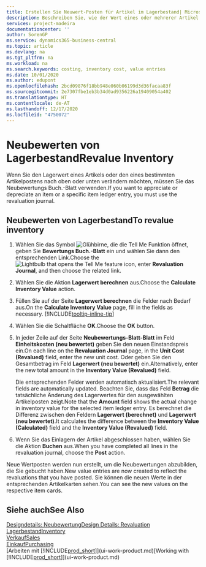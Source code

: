 ```yaml
---
title: Erstellen Sie Neuwert-Posten für Artikel im Lagerbestand| Microsoft Docs
description: Beschreiben Sie, wie der Wert eines oder mehrerer Artikel im Lager abgeschrieben oder neu bewertet wird, indem Sie den aktuellen, berechneten Wert buchen.
services: project-madeira
documentationcenter: ''
author: SorenGP
ms.service: dynamics365-business-central
ms.topic: article
ms.devlang: na
ms.tgt_pltfrm: na
ms.workload: na
ms.search.keywords: costing, inventory cost, value entries
ms.date: 10/01/2020
ms.author: edupont
ms.openlocfilehash: 2bcd09876f18bb948e060b06199d3d36facaa83f
ms.sourcegitcommit: 2e7307fbe1eb3b34d0ad9356226a19409054a402
ms.translationtype: HT
ms.contentlocale: de-AT
ms.lasthandoff: 12/17/2020
ms.locfileid: "4750072"
---
```

# <a name="revalue-inventory"></a><span data-ttu-id="f77d5-103">Neubewerten von Lagerbestand</span><span class="sxs-lookup"><span data-stu-id="f77d5-103">Revalue Inventory</span></span>
<span data-ttu-id="f77d5-104">Wenn Sie den Lagerwert eines Artikels oder den eines bestimmten Artikelpostens nach oben oder unten verändern möchten, müssen Sie das Neubewertungs Buch.-Blatt verwenden.</span><span class="sxs-lookup"><span data-stu-id="f77d5-104">If you want to appreciate or depreciate an item or a specific item ledger entry, you must use the revaluation journal.</span></span>

## <a name="to-revalue-inventory"></a><span data-ttu-id="f77d5-105">Neubewerten von Lagerbestand</span><span class="sxs-lookup"><span data-stu-id="f77d5-105">To revalue inventory</span></span>
1. <span data-ttu-id="f77d5-106">Wählen Sie das Symbol ![Glühbirne, die die Tell Me Funktion öffnet](media/ui-search/search_small.png "Tell Me-Funktion"), geben Sie **Bewertungs Buch.-Blatt** ein und wählen Sie dann den entsprechenden Link.</span><span class="sxs-lookup"><span data-stu-id="f77d5-106">Choose the ![Lightbulb that opens the Tell Me feature](media/ui-search/search_small.png "Tell me what you want to do") icon, enter **Revaluation Journal**, and then choose the related link.</span></span>
2. <span data-ttu-id="f77d5-107">Wählen Sie die Aktion **Lagerwert berechnen** aus.</span><span class="sxs-lookup"><span data-stu-id="f77d5-107">Choose the **Calculate Inventory Value** action.</span></span>
3. <span data-ttu-id="f77d5-108">Füllen Sie auf der Seite **Lagerwert berechnen** die Felder nach Bedarf aus.</span><span class="sxs-lookup"><span data-stu-id="f77d5-108">On the **Calculate Inventory Value** page, fill in the fields as necessary.</span></span> [!INCLUDE[tooltip-inline-tip](includes/tooltip-inline-tip_md.md)]
4. <span data-ttu-id="f77d5-109">Wählen Sie die Schaltfläche **OK**.</span><span class="sxs-lookup"><span data-stu-id="f77d5-109">Choose the **OK** button.</span></span>
5. <span data-ttu-id="f77d5-110">In jeder Zeile auf der Seite **Neubewertungs-Blatt-Blatt** im Feld **Einheitskosten (neu bewertet)** geben Sie den neuen Einstandspreis ein.</span><span class="sxs-lookup"><span data-stu-id="f77d5-110">On each line on the **Revaluation Journal** page, in the **Unit Cost (Revalued)** field, enter the new unit cost.</span></span> <span data-ttu-id="f77d5-111">Oder geben Sie den Gesamtbetrag im Feld **Lagerwert (neu bewertet)** ein.</span><span class="sxs-lookup"><span data-stu-id="f77d5-111">Alternatively, enter the new total amount in the **Inventory Value (Revalued)** field.</span></span>

    <span data-ttu-id="f77d5-112">Die entsprechenden Felder werden automatisch aktualisiert.</span><span class="sxs-lookup"><span data-stu-id="f77d5-112">The relevant fields are automatically updated.</span></span> <span data-ttu-id="f77d5-113">Beachten Sie, dass das Feld **Betrag** die tatsächliche Änderung des Lagerwertes für den ausgewählten Artikelposten zeigt.</span><span class="sxs-lookup"><span data-stu-id="f77d5-113">Note that the **Amount** field shows the actual change in inventory value for the selected item ledger entry.</span></span> <span data-ttu-id="f77d5-114">Es berechnet die Differenz zwischen den Feldern **Lagerwert (berechnet)** und **Lagerwert (neu bewertet)**.</span><span class="sxs-lookup"><span data-stu-id="f77d5-114">It calculates the difference between the **Inventory Value (Calculated)** field and the **Inventory Value (Revalued)** field.</span></span>
6. <span data-ttu-id="f77d5-115">Wenn Sie das Einlagern der Artikel abgeschlossen haben, wählen Sie die Aktion **Buchen** aus.</span><span class="sxs-lookup"><span data-stu-id="f77d5-115">When you have completed all lines in the revaluation journal, choose the **Post** action.</span></span>

<span data-ttu-id="f77d5-116">Neue Wertposten werden nun erstellt, um die Neubewertungen abzubilden, die Sie gebucht haben.</span><span class="sxs-lookup"><span data-stu-id="f77d5-116">New value entries are now created to reflect the revaluations that you have posted.</span></span> <span data-ttu-id="f77d5-117">Sie können die neuen Werte in der entsprechenden Artikelkarten sehen.</span><span class="sxs-lookup"><span data-stu-id="f77d5-117">You can see the new values on the respective item cards.</span></span>

## <a name="see-also"></a><span data-ttu-id="f77d5-118">Siehe auch</span><span class="sxs-lookup"><span data-stu-id="f77d5-118">See Also</span></span>
[<span data-ttu-id="f77d5-119">Designdetails: Neubewertung</span><span class="sxs-lookup"><span data-stu-id="f77d5-119">Design Details: Revaluation</span></span>](design-details-revaluation.md)  
[<span data-ttu-id="f77d5-120">Lagerbestand</span><span class="sxs-lookup"><span data-stu-id="f77d5-120">Inventory</span></span>](inventory-manage-inventory.md)  
[<span data-ttu-id="f77d5-121">Verkauf</span><span class="sxs-lookup"><span data-stu-id="f77d5-121">Sales</span></span>](sales-manage-sales.md)  
[<span data-ttu-id="f77d5-122">Einkauf</span><span class="sxs-lookup"><span data-stu-id="f77d5-122">Purchasing</span></span>](purchasing-manage-purchasing.md)  
<span data-ttu-id="f77d5-123">[Arbeiten mit [!INCLUDE[prod_short](includes/prod_short.md)]](ui-work-product.md)</span><span class="sxs-lookup"><span data-stu-id="f77d5-123">[Working with [!INCLUDE[prod_short](includes/prod_short.md)]](ui-work-product.md)</span></span>
